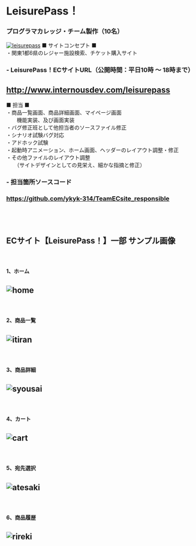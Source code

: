 # LeisurePass！  
### プログラマカレッジ・チーム製作（10名）  
 [![leisurepass](https://user-images.githubusercontent.com/39142850/43310726-5ec0b32a-91c3-11e8-8908-1052b404e82c.jpg)](https://github.com/internousdevwork/leisurepass) 
  ■ サイトコンセプト ■  
  ・関東1都6県のレジャー施設検索、チケット購入サイト
　  
### - LeisurePass！ECサイトURL（公開時間：平日10時 ～ 18時まで）  
##  http://www.internousdev.com/leisurepass  
  
  ■ 担当 ■  
  ・商品一覧画面、商品詳細画面、マイページ画面  
  　　機能実装、及び画面実装  
  ・バグ修正班として他担当者のソースファイル修正  
  ・シナリオ試験バグ対応  
  ・アドホック試験  
  ・起動時アニメーション、ホーム画面、ヘッダーのレイアウト調整・修正  
  ・その他ファイルのレイアウト調整  
  　　（サイトデザインとしての見栄え、細かな指摘と修正）  

### - 担当箇所ソースコード
### https://github.com/ykyk-314/TeamECsite_responsible
　  
　  
## ECサイト【LeisurePass！】一部  サンプル画像   
　  
#### 1、ホーム  
![home](https://user-images.githubusercontent.com/39142850/43374813-99ecdc82-93ec-11e8-9f19-c9397bf943c0.jpg)  
-----------
　  
#### 2、商品一覧  
![itiran](https://user-images.githubusercontent.com/39142850/43374822-a783c1b2-93ec-11e8-8fab-c27c679a4ad3.jpg)  
-----------
　  
#### 3、商品詳細  
![syousai](https://user-images.githubusercontent.com/39142850/43374834-b1d0a414-93ec-11e8-80db-c0d69fadb520.jpg)
-----------
　  
#### 4、カート
![cart](https://user-images.githubusercontent.com/39142850/43374845-baf7e0e8-93ec-11e8-89e4-fee32cc822a8.jpg)
-----------
　  
#### 5、宛先選択
![atesaki](https://user-images.githubusercontent.com/39142850/43374853-c11a6b44-93ec-11e8-84b4-2b4b24b2a098.jpg)
-----------
　  
#### 6、商品履歴
![rireki](https://user-images.githubusercontent.com/39142850/43375068-d5ba6d6e-93ed-11e8-8d61-31f000f2ada2.jpg)
-----------
　  

